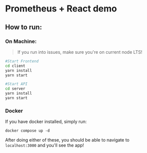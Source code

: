 # Prometheus + React demo

## How to run:

### On Machine:

> If you run into issues, make sure you're on current node LTS!

```bash
#Start Frontend
cd client
yarn install
yarn start

#Start API
cd server
yarn install
yarn start
```

### Docker

If you have docker installed, simply run:

`docker compose up -d`


After doing either of these, you should be able to navigate to `localhost:3000` and you'll see the app!